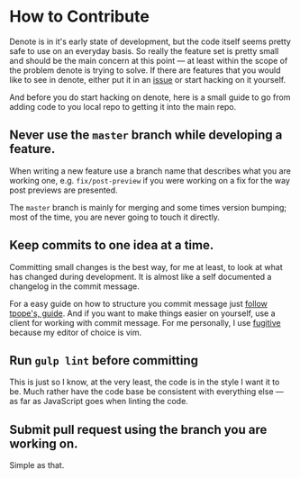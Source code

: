 # How to Contribute

Denote is in it's early state of development, but the code itself seems
pretty safe to use on an everyday basis. So really the feature set is
pretty small and should be the main concern at this point — at least
within the scope of the problem denote is trying to solve. If there are
features that you would like to see in denote, either put it in an
[issue][1] or start hacking on it yourself.

And before you do start hacking on denote, here is a small guide to go
from adding code to you local repo to getting it into the main repo.

## Never use the `master` branch while developing a feature.

When writing a new feature use a branch name that describes what you are
working one, e.g. `fix/post-preview` if you were working on a fix for
the way post previews are presented.

The `master` branch is mainly for merging and some times version
bumping; most of the time, you are never going to touch it directly.

## Keep commits to one idea at a time.

Committing small changes is the best way, for me at least, to look at
what has changed during development. It is almost like a self documented
a changelog in the commit message.

For a easy guide on how to structure you commit message just [follow
tpope's, guide][2]. And if you want to make things easier on yourself,
use a client for working with commit message. For me personally, I use
[fugitive][3] because my editor of choice is vim.

## Run `gulp lint` before committing

This is just so I know, at the very least, the code is in the style I
want it to be. Much rather have the code base be consistent with
everything else — as far as JavaScript goes when linting the code.

## Submit pull request using the branch you are working on.

Simple as that.

[1]: https://github.com/sourrust/denote/issues
[2]: http://tbaggery.com/2008/04/19/a-note-about-git-commit-messages.html
[3]: https://github.com/tpope/vim-fugitive
